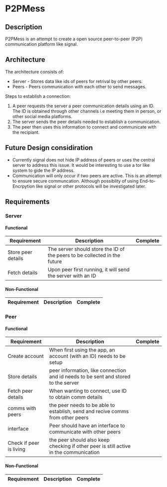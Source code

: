 # P2PMess

## Description

P2PMess is an attempt to create a open source peer-to-peer (P2P) communication platform like signal.

## Architecture

The architecture consists of:

- Server - Stores data like ids of peers for retrival by other peers.
- Peers - Peers communication with each other to send messages. 

Steps to establish a connection:

1. A peer requests the server a peer communication details using an ID. The ID is obtained through other channels i.e meeting them in person, or other social media platforms.
2. The server sends the peer details needed to establish a communication.
3. The peer then uses this information to connect and communicate with the recipiant.

## Future Design considiration

- Currently signal does not hide IP address of peers or uses the central server to address this issue. It would be interesting to use a tor like system to gide the IP address.
- Communication will only occur if two peers are active. This is an attempt to ensure secure communcation. Although possiblity of using End-to-Encrpytion like signal or other protocols will be investigated later.

## Requirements 

### Server

#### Functional 
| Requirement | Description | Complete |
|----|-------------|----------|
| Store peer details | The server should store the ID of the peers to be collected in the future|  |
| Fetch details | Upon peer first running, it will send the server with an ID | |

#### Non-Functional 

| Requirement | Description | Complete |
|----|-------------|----------|

### Peer

#### Functional 
| Requirement | Description | Complete |
|----|-------------|----------|
|Create account| When first using the app, an account (with an ID) needs to be setup| |
|Store details | peer information, like connection and id needs to be sent and stored to the server | |
|Fetch peer details | When wanting to connect, use ID to obtain comm details| |
|comms with peers | the peer needs to be able to establish, send and recive comms from other peers | | 
| interface | Peer should have an interface to communicate with other peers | |
|Check if peer is living | the peer should also keep checking if other peer is still active in the communication | | 

#### Non-Functional 


| Requirement | Description | Complete |
|----|-------------|----------|



